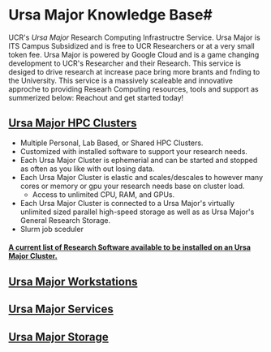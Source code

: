 # Ursa Major Knowledge Base#
UCR's *Ursa Major* Research Computing Infrastructre Service. Ursa Major is ITS Campus Subsidized and is free to UCR Researchers or at a very small token fee. Ursa Major is powered by Google Cloud and is a game changing development to UCR's Researcher and their Research. This service is desiged to drive research at increase pace bring more brants and fnding to the University. This service is a massively scaleable and innovative approche to providing Researh Computing resources, tools and support as summerized below: Reachout and get started today!


## [Ursa Major HPC Clusters](https://github.com/UCR-Research-Computing/Resources-for-your-Research/blob/main/Training_and_Consulting/Campus_Training_Resources/Ursa_Major/How_To_Launch_a_Ursa_Major_Cluster.md) ##
* Multiple Personal, Lab Based, or Shared HPC Clusters.
* Customized with installed software to support your research needs. 
* Each Ursa Major Cluster is ephemerial and can be started and stopped as often as you like with out losing data.
* Each Ursa Major Cluster is elastic and scales/descales to however many cores or memory or gpu your research needs base on cluster load.
    * Access to unlimited CPU, RAM, and GPUs.
* Each Ursa Major Cluster is connected to a Ursa Major's virtually unlimited sized parallel high-speed storage as well as as Ursa Major's General Research Storage.
* Slurm job sceduler
#### [A current list of Research Software available to be installed on an Ursa Major Cluster.](https://spack.readthedocs.io/en/latest/package_list.html) ####

## [Ursa Major Workstations]() ##
## [Ursa Major Services]() ##
## [Ursa Major Storage]() ##



